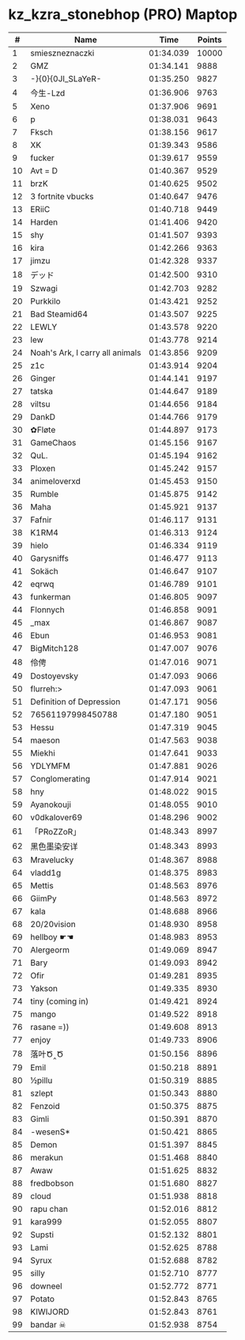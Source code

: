 # kz_kzra_stonebhop (PRO) Maptop

|  # | Name | Time | Points |
|-------------- | -------------- | -------------- | -------------- | 
| 1 | smieszneznaczki | 01:34.039 | 10000 | 
| 2 | GMZ | 01:34.141 | 9888 | 
| 3 | -}{0}{0JI_SLaYeR- | 01:35.250 | 9827 | 
| 4 | 今生-Lzd | 01:36.906 | 9763 | 
| 5 | Xeno | 01:37.906 | 9691 | 
| 6 | p | 01:38.031 | 9643 | 
| 7 | Fksch | 01:38.156 | 9617 | 
| 8 | XK | 01:39.343 | 9586 | 
| 9 | fucker | 01:39.617 | 9559 | 
| 10 | Avt = D | 01:40.367 | 9529 | 
| 11 | brzK | 01:40.625 | 9502 | 
| 12 | 3 fortnite vbucks | 01:40.647 | 9476 | 
| 13 | ERiiC | 01:40.718 | 9449 | 
| 14 | Harden | 01:41.406 | 9420 | 
| 15 | shy | 01:41.507 | 9393 | 
| 16 | kira | 01:42.266 | 9363 | 
| 17 | jimzu | 01:42.328 | 9337 | 
| 18 | デッド | 01:42.500 | 9310 | 
| 19 | Szwagi | 01:42.703 | 9282 | 
| 20 | Purkkilo | 01:43.421 | 9252 | 
| 21 | Bad Steamid64 | 01:43.507 | 9225 | 
| 22 | LEWLY | 01:43.578 | 9220 | 
| 23 | lew | 01:43.778 | 9214 | 
| 24 | Noah's Ark, I carry all animals | 01:43.856 | 9209 | 
| 25 | z1c | 01:43.914 | 9204 | 
| 26 | Ginger | 01:44.141 | 9197 | 
| 27 | tatska | 01:44.647 | 9189 | 
| 28 | viltsu | 01:44.656 | 9184 | 
| 29 | DankD | 01:44.766 | 9179 | 
| 30 | ✿Fløte | 01:44.897 | 9173 | 
| 31 | GameChaos | 01:45.156 | 9167 | 
| 32 | QuL. | 01:45.194 | 9162 | 
| 33 | Ploxen | 01:45.242 | 9157 | 
| 34 | animeloverxd | 01:45.453 | 9150 | 
| 35 | Rumble | 01:45.875 | 9142 | 
| 36 | Maha | 01:45.921 | 9137 | 
| 37 | Fafnir | 01:46.117 | 9131 | 
| 38 | K1RM4 | 01:46.313 | 9124 | 
| 39 | hielo | 01:46.334 | 9119 | 
| 40 | Garysniffs | 01:46.477 | 9113 | 
| 41 | Sokäch | 01:46.647 | 9107 | 
| 42 | eqrwq | 01:46.789 | 9101 | 
| 43 | funkerman | 01:46.805 | 9097 | 
| 44 | Flonnych | 01:46.858 | 9091 | 
| 45 | _max | 01:46.867 | 9087 | 
| 46 | Ebun | 01:46.953 | 9081 | 
| 47 | BigMitch128 | 01:47.007 | 9076 | 
| 48 | 伶俜 | 01:47.016 | 9071 | 
| 49 | Dostoyevsky | 01:47.093 | 9066 | 
| 50 | flurreh:> | 01:47.093 | 9061 | 
| 51 | Definition of Depression | 01:47.171 | 9056 | 
| 52 | 76561197998450788 | 01:47.180 | 9051 | 
| 53 | Hessu | 01:47.319 | 9045 | 
| 54 | maeson | 01:47.563 | 9038 | 
| 55 | Miekhi | 01:47.641 | 9033 | 
| 56 | YDLYMFM | 01:47.881 | 9026 | 
| 57 | Conglomerating | 01:47.914 | 9021 | 
| 58 | hny | 01:48.022 | 9015 | 
| 59 | Ayanokouji | 01:48.055 | 9010 | 
| 60 | v0dkalover69 | 01:48.296 | 9002 | 
| 61 | 「PRoZZoR」 | 01:48.343 | 8997 | 
| 62 | 黑色墨染安详 | 01:48.343 | 8993 | 
| 63 | Mravelucky | 01:48.367 | 8988 | 
| 64 | vladd1g | 01:48.375 | 8983 | 
| 65 | Mettis | 01:48.563 | 8976 | 
| 66 | GiimPy | 01:48.563 | 8972 | 
| 67 | kala | 01:48.688 | 8966 | 
| 68 | 20/20vision | 01:48.930 | 8958 | 
| 69 | hellboy ☛☚ | 01:48.983 | 8953 | 
| 70 | Alergeorm | 01:49.069 | 8947 | 
| 71 | Bary | 01:49.093 | 8942 | 
| 72 | Ofir | 01:49.281 | 8935 | 
| 73 | Yakson | 01:49.335 | 8930 | 
| 74 | tiny (coming in) | 01:49.421 | 8924 | 
| 75 | mango | 01:49.522 | 8918 | 
| 76 | rasane =)) | 01:49.608 | 8913 | 
| 77 | enjoy | 01:49.733 | 8906 | 
| 78 | 落叶Ծ‸Ծ | 01:50.156 | 8896 | 
| 79 | Emil | 01:50.218 | 8891 | 
| 80 | ½pillu | 01:50.319 | 8885 | 
| 81 | szlept | 01:50.343 | 8880 | 
| 82 | Fenzoid | 01:50.375 | 8875 | 
| 83 | Gimli | 01:50.391 | 8870 | 
| 84 | -wesenS* | 01:50.421 | 8865 | 
| 85 | Demon | 01:51.397 | 8845 | 
| 86 | merakun | 01:51.468 | 8840 | 
| 87 | Awaw | 01:51.625 | 8832 | 
| 88 | fredbobson | 01:51.680 | 8827 | 
| 89 | cloud | 01:51.938 | 8818 | 
| 90 | rapu chan | 01:52.016 | 8812 | 
| 91 | kara999 | 01:52.055 | 8807 | 
| 92 | Supsti | 01:52.132 | 8801 | 
| 93 | Lami | 01:52.625 | 8788 | 
| 94 | Syrux | 01:52.688 | 8782 | 
| 95 | silly | 01:52.710 | 8777 | 
| 96 | downeel | 01:52.772 | 8771 | 
| 97 | Potato | 01:52.843 | 8765 | 
| 98 | KIWIJORD | 01:52.843 | 8761 | 
| 99 | bandar ☠ | 01:52.938 | 8754 | 

